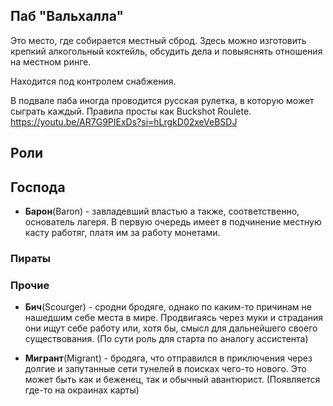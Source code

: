 
## Паб "Вальхалла"

Это место, где собирается местный сброд. Здесь можно изготовить крепкий алкогольный коктейль, обсудить дела и повыяснять отношения на местном ринге.

Находится под контролем снабжения.

В подвале паба иногда проводится русская рулетка, в которую может сыграть каждый. Правила просты как Buckshot Roulete. https://youtu.be/AR7G9PIExDs?si=hLrgkD02xeVeBSDJ

## Роли

## Господа

- **Барон**(Baron) - завладевший властью а также, соответственно, основатель лагеря. В первую очередь имеет в подчинение местную касту работяг, платя им за работу монетами.

### Пираты

### Прочие

- **Бич**(Scourger) - сродни бродяге, однако по каким-то причинам не нашедшим себе места в мире. Продвигаясь через муки и страдания они ищут себе работу или, хотя бы, смысл для дальнейшего своего существования. (По сути роль для старта по аналогу ассистента)

- **Мигрант**(Migrant) - бродяга, что отправился в приключения через долгие и запутанные сети тунелей в поисках чего-то нового. Это может быть как и беженец, так и обычный авантюрист. (Появляется где-то на окраинах карты)